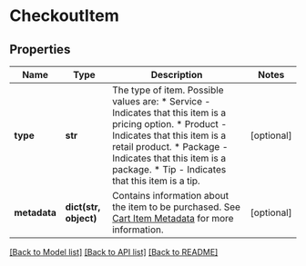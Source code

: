 # CheckoutItem

## Properties
Name | Type | Description | Notes
------------ | ------------- | ------------- | -------------
**type** | **str** | The type of item. Possible values are:  * Service - Indicates that this item is a pricing option.  * Product - Indicates that this item is a retail product.  * Package - Indicates that this item is a package.  * Tip - Indicates that this item is a tip. | [optional] 
**metadata** | **dict(str, object)** | Contains information about the item to be purchased. See [Cart Item Metadata](https://developers.mindbodyonline.com/PublicDocumentation/V6#cart-item-metadata) for more information. | [optional] 

[[Back to Model list]](../README.md#documentation-for-models) [[Back to API list]](../README.md#documentation-for-api-endpoints) [[Back to README]](../README.md)


